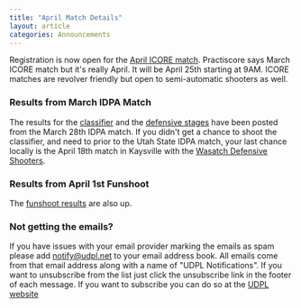 ```yaml
---
title: "April Match Details"
layout: article
categories: Announcements
--- 
```


Registration is now open for the [April ICORE match](https://clubs.practiscore.com/udpl-march-icore/register). Practiscore says March ICORE match but it's really April. It will be April 25th starting at 9AM. ICORE matches are revolver friendly but open to semi-automatic shooters as well. 

### Results from March IDPA Match

The results for the [classifier](https://practiscore.com/results.php?uuid=ee4979bc-90f2-44bb-9603-2846a6055009) and the [defensive stages](https://practiscore.com/results.php?uuid=f8d63c43-312b-4553-82f5-904bc71d6321) have been posted from the March 28th IDPA match. If you didn't get a chance to shoot the classifier, and need to prior to the Utah State IDPA match, your last chance locally is the April 18th match in Kaysville with the [Wasatch Defensive Shooters](https://www.facebook.com/pages/Wasatch-Defensive-Shooters-Association/531593016867981).

### Results from April 1st Funshoot

The [funshoot results](http://www.udpl.net/files/results/2015-04-01_Funshoot.pdf) are also up.

### Not getting the emails?

If you have issues with your email provider marking the emails as spam please add <notify@udpl.net> to your email address book. All emails come from that email address along with a name of "UDPL Notifications". If you want to unsubscribe from the list just click the unsubscribe link in the footer of each message. If you want to subscribe you can do so at the [UDPL website](http://www.udpl.net/lists/?p=subscribe&id=1)
